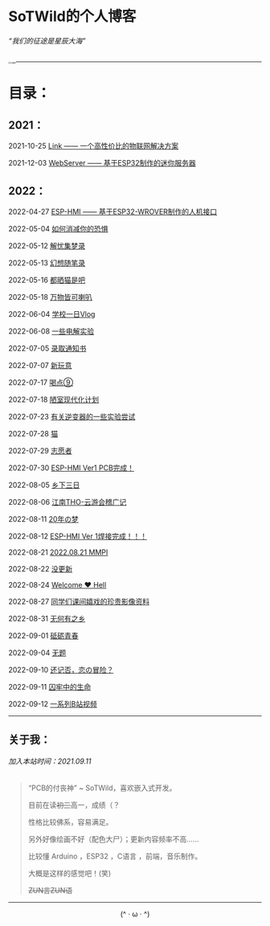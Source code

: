 # SoTWild的个人博客

###### “我们的征途是星辰大海”

<img src="https://i2.imgu.cc/images/2021/12/07/CVT96.png" alt="头像框" style="zoom:25%;float:left; " />

------

# 目录：

## 	2021：

2021-10-25		[Link —— 一个高性价比的物联网解决方案](/blog/sotwild/20211025.html)

2021-12-03		[WebServer —— 基于ESP32制作的迷你服务器](/blog/sotwild/20211203.html)

## 2022：

2022-04-27		[ESP-HMI —— 基于ESP32-WROVER制作的人机接口](/blog/sotwild/20220427.html)

2022-05-04		[如何消减你的恐惧](/blog/sotwild/20220504.html)

2022-05-12		[解忧集梦录](/blog/sotwild/20220512.html)

2022-05-13		[幻想随笔录](/blog/sotwild/20220513.html)

2022-05-16		[都晒猫是吧](/blog/sotwild/20220516.html)

2022-05-18		[万物皆可喇叭](/blog/sotwild/20220518.html)

2022-06-04		[学校一日Vlog](/blog/sotwild/20220604.html)

2022-06-08		[一些电解实验](/blog/sotwild/20220608.html)

2022-07-05		[录取通知书](/blog/sotwild/20220705.html)

2022-07-07		[新玩意](/blog/sotwild/20220707.html)

2022-07-17		[喝点⑨](/blog/sotwild/20220717.html)

2022-07-18		[陋室现代化计划](/blog/sotwild/20220718.html)

2022-07-23		[有关逆变器的一些实验尝试](/blog/sotwild/20220723.html)

2022-07-28		[猫](/blog/sotwild/20220728.html)

2022-07-29		[志愿者](/blog/sotwild/20220729.html)

2022-07-30		[ESP-HMI Ver1 PCB完成！](/blog/sotwild/20220730.html)

2022-08-05		[乡下三日](/blog/sotwild/20220805.html)

2022-08-06		[江南THO-云游会稽广记](/blog/sotwild/20220806.html)

2022-08-11		[20年の梦](/blog/sotwild/20220811.html)

2022-08-12		[ESP-HMI Ver 1焊接完成！！！](/blog/sotwild/20220812.html)

2022-08-21		[2022.08.21 MMPI](/blog/sotwild/20220821.html)

2022-08-22		[没更新](/blog/sotwild/20220822.html)

2022-08-24		[Welcome ♥ Hell](/blog/sotwild/20220824.html)

2022-08-27		[同学们课间嬉戏的珍贵影像资料](/blog/sotwild/20220827.html)

2022-08-31		[无何有之乡](/blog/sotwild/20220831.html)

2022-09-01		[砥砺青春](/blog/sotwild/20220901.html)

2022-09-04		[无题](/blog/sotwild/20220904.html)

2022-09-10		[还记否，恋の冒险？](/blog/sotwild/20220910.html)

2022-09-11		[囚牢中的生命](/blog/sotwild/20220911.html)

2022-09-12		[一系列B站视频](/blog/sotwild/20220912.html)



------

## 关于我：

###### 加入本站时间：2021.09.11

> “PCB的付丧神” ~ SoTWild，喜欢嵌入式开发。
>
> 目前在读~~初三~~高一，成绩（？
>
> 性格比较佛系，容易满足。
>
> 另外好像绘画不好（配色大尸）；更新内容频率不高……
>
> 比较懂 Arduino ，ESP32 ，C语言 ，前端，音乐制作。
>
> 大概是这样的感觉吧！(笑)
>
> ~~ZUN言ZUN语~~



------



<center>(^ · ω · ^)</center>